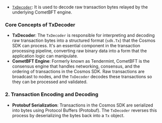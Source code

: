 
-   [`TxDecoder`](https://pkg.go.dev/github.com/cosmos/cosmos-sdk/types#TxDecoder): It is used to decode raw transaction bytes relayed by the underlying CometBFT engine.


### **Core Concepts of TxDecoder**

-   **TxDecoder**: The `TxDecoder` is responsible for interpreting and decoding raw transaction bytes into a structured format (`sdk.Tx`) that the Cosmos SDK can process. It's an essential component in the transaction processing pipeline, converting raw binary data into a form that the application logic can manipulate.
-   **CometBFT Engine**: Formerly known as Tendermint, CometBFT is the consensus engine that handles networking, consensus, and the ordering of transactions in the Cosmos SDK. Raw transactions are broadcast to nodes, and the `TxDecoder` decodes these transactions so they can be processed and validated.

### 2\. **Transaction Encoding and Decoding**

-   **Protobuf Serialization**: Transactions in the Cosmos SDK are serialized into bytes using Protocol Buffers (Protobuf). The `TxDecoder` reverses this process by deserializing the bytes back into a `Tx` object.